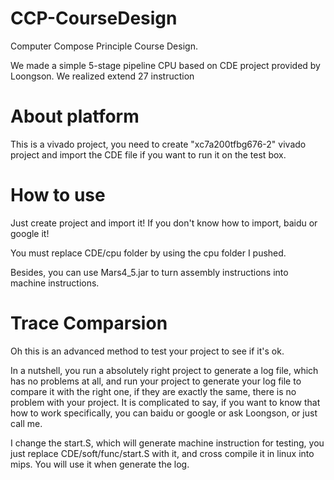 # CCP-CourseDesign
Computer Compose Principle Course Design.

We made a simple 5-stage pipeline CPU based on CDE project provided by Loongson.
We realized extend 27 instruction  

# About platform
This is a vivado project, you need to create "xc7a200tfbg676-2" vivado project and import the CDE file if you want to run it on the test box.

# How to use

Just create project and import it! If you don't know how to import, baidu or google it!

You must replace CDE/cpu folder by using the cpu folder I pushed.

Besides, you can use Mars4_5.jar to turn assembly instructions into machine instructions.

# Trace Comparsion
Oh this is an advanced method to test your project to see if it's ok.

In a nutshell, you run a absolutely right project to generate a log file, which has no problems at all,  and run your project to generate your log file to compare it with the right one, if they are exactly the same, there is no problem with your project. It is complicated to say, if you want to know that how to work specifically, you can baidu or google or ask Loongson, or just call me.

I change the start.S, which will generate machine instruction for testing, you just replace CDE/soft/func/start.S with it, and cross compile it in linux into mips. You will use it when generate the log.